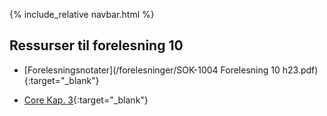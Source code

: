 {% include_relative navbar.html %}
## Ressurser til forelesning 10

- [Forelesningsnotater](/forelesninger/SOK-1004 Forelesning 10 h23.pdf){:target="_blank"}


- [Core Kap. 3](https://www.core-econ.org/the-economy/book/text/03.html){:target="_blank"}

